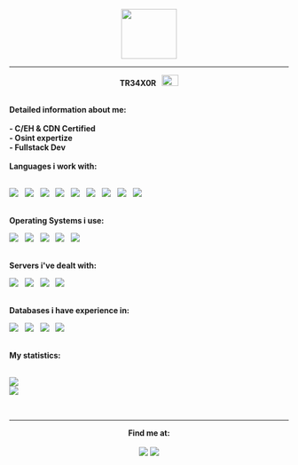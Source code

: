 <p align="center"><img src="https://i.pinimg.com/originals/17/a9/00/17a900d73f0a8091413037a6f8ffb5f1.gif"  width="100" height="90" ></p><hr>
<p align="center">
  <b>TR34X0R &nbsp; <img src="https://1.bp.blogspot.com/-_gmOYtWTM6Q/YEURE7JAebI/AAAAAAAA4_M/ruYw1GnjZgsPg56kCcHzR7jPoxnaAbDcwCLcBGAsYHQ/s0/Flag_of_Tajikistan.gif" width="30" height="20"></b>
</p>
<br><b>Detailed information about me:<br><br>- C/EH & CDN Certified<br>- Osint expertize<br>- Fullstack Dev</b>
<br><br><b>Languages i work with:</b><br><b> </b>
<br> 
<p float="left">
<img src="https://img.shields.io/badge/python-3670A0?style=for-the-badge&logo=python&logoColor=ffdd54"> &nbsp;
<img src="https://img.shields.io/badge/shell_script-%23121011.svg?style=for-the-badge&logo=gnu-bash&logoColor=white"> &nbsp;
<img src="https://img.shields.io/badge/Windows%20Terminal-%234D4D4D.svg?style=for-the-badge&logo=windows-terminal&logoColor=white"> &nbsp;
<img src="https://img.shields.io/badge/go-%2300ADD8.svg?style=for-the-badge&logo=go&logoColor=white"> &nbsp;
<img src="https://img.shields.io/badge/javascript-%23323330.svg?style=for-the-badge&logo=javascript&logoColor=%23F7DF1E"> &nbsp;
<img src="https://img.shields.io/badge/c-%2300599C.svg?style=for-the-badge&logo=c&logoColor=white"> &nbsp;
<img src="https://img.shields.io/badge/php-%23777BB4.svg?style=for-the-badge&logo=php&logoColor=white"> &nbsp;
<img src="https://img.shields.io/badge/PowerShell-%235391FE.svg?style=for-the-badge&logo=powershell&logoColor=white"> &nbsp;
<img src="https://img.shields.io/badge/perl-%2339457E.svg?style=for-the-badge&logo=perl&logoColor=white"> &nbsp;
</p>

<br><b>Operating Systems i use:</b><br><b> </b>
<p float="left">
<img src="https://img.shields.io/badge/cent%20os-002260?style=for-the-badge&logo=centos&logoColor=F0F0F0"> &nbsp;
<img src="https://img.shields.io/badge/Debian-D70A53?style=for-the-badge&logo=debian&logoColor=white"> &nbsp;
<img src="https://img.shields.io/badge/-OpenBSD-%23FCC771?style=for-the-badge&logo=openbsd&logoColor=black"> &nbsp;
<img src="https://img.shields.io/badge/Arch%20Linux-1793D1?logo=arch-linux&logoColor=fff&style=for-the-badge"> &nbsp;  
<img src="https://img.shields.io/badge/openSUSE-%2364B345?style=for-the-badge&logo=openSUSE&logoColor=white"> &nbsp;
</p>

<br><b>Servers i've dealt with:</b><br><b> </b>
<p float="left">
<img src="https://img.shields.io/badge/apache%20tomcat-%23F8DC75.svg?style=for-the-badge&logo=apache-tomcat&logoColor=black"> &nbsp;
  <img src="https://img.shields.io/badge/apache-%23D42029.svg?style=for-the-badge&logo=apache&logoColor=white"> &nbsp;
  <img src="https://img.shields.io/badge/nginx-%23009639.svg?style=for-the-badge&logo=nginx&logoColor=white"> &nbsp;
  <img src="https://img.shields.io/badge/jenkins-%232C5263.svg?style=for-the-badge&logo=jenkins&logoColor=white"> &nbsp;
  </p>
  
  <br><b>Databases i have experience in:</b><br><b> </b>
<p float="left">
  <img src="https://img.shields.io/badge/mysql-%2300f.svg?style=for-the-badge&logo=mysql&logoColor=white"> &nbsp;
  <img src="https://img.shields.io/badge/postgres-%23316192.svg?style=for-the-badge&logo=postgresql&logoColor=white"> &nbsp;
  <img src="https://img.shields.io/badge/MariaDB-003545?style=for-the-badge&logo=mariadb&logoColor=white"> &nbsp;
  <img src="https://img.shields.io/badge/MongoDB-%234ea94b.svg?style=for-the-badge&logo=mongodb&logoColor=white"> &nbsp;
  </p>
  <br><b>My statistics:</b><br>
<br>

![](https://github-readme-stats.vercel.app/api?username=tr34x0r&theme=dark&hide_border=false&include_all_commits=false&count_private=false)<br/>
![](https://github-readme-stats.vercel.app/api/top-langs/?username=tr34x0r&theme=dark&hide_border=false&include_all_commits=false&count_private=false&layout=compact)
  
  <br>
  <hr>
  
  <p align="center">
  <b>Find me at:</b><br><br>
        <a href="https://t.me/tr34x0r"><img src="https://img.shields.io/badge/Telegram-2CA5E0?style=for-the-badge&logo=telegram&logoColor=white"></a>
        <a href="mailto:tr34x0r@proton.me"><img src="https://img.shields.io/badge/ProtonMail-8B89CC?style=for-the-badge&logo=protonmail&logoColor=white"></a>
</p>


